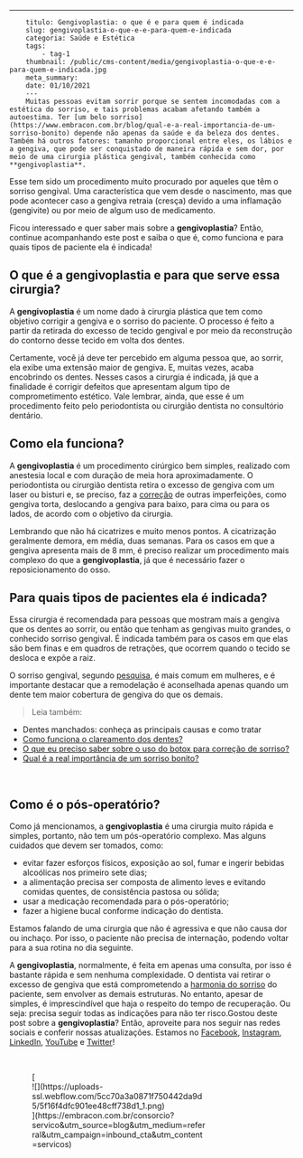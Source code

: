 ---
        titulo: Gengivoplastia: o que é e para quem é indicada
        slug: gengivoplastia-o-que-e-e-para-quem-e-indicada
        categoria: Saúde e Estética
        tags:
            - tag-1
        thumbnail: /public/cms-content/media/gengivoplastia-o-que-e-e-para-quem-e-indicada.jpg
        meta_summary: 
        date: 01/10/2021
        ---
        Muitas pessoas evitam sorrir porque se sentem incomodadas com a estética do sorriso, e tais problemas acabam afetando também a autoestima. Ter [um belo sorriso](https://www.embracon.com.br/blog/qual-e-a-real-importancia-de-um-sorriso-bonito) depende não apenas da saúde e da beleza dos dentes. Também há outros fatores: tamanho proporcional entre eles, os lábios e a gengiva, que pode ser conquistado de maneira rápida e sem dor, por meio de uma cirurgia plástica gengival, também conhecida como **gengivoplastia**.

Esse tem sido um procedimento muito procurado por aqueles que têm o sorriso gengival. Uma característica que vem desde o nascimento, mas que pode acontecer caso a gengiva retraia (cresça) devido a uma inflamação (gengivite) ou por meio de algum uso de medicamento.

Ficou interessado e quer saber mais sobre a **gengivoplastia**? Então, continue acompanhando este post e saiba o que é, como funciona e para quais tipos de paciente ela é indicada!

O que é a gengivoplastia e para que serve essa cirurgia?
--------------------------------------------------------

A **gengivoplastia** é um nome dado à cirurgia plástica que tem como objetivo corrigir a gengiva e o sorriso do paciente. O processo é feito a partir da retirada do excesso de tecido gengival e por meio da reconstrução do contorno desse tecido em volta dos dentes.

Certamente, você já deve ter percebido em alguma pessoa que, ao sorrir, ela exibe uma extensão maior de gengiva. E, muitas vezes, acaba encobrindo os dentes. Nesses casos a cirurgia é indicada, já que a finalidade é corrigir defeitos que apresentam algum tipo de comprometimento estético. Vale lembrar, ainda, que esse é um procedimento feito pelo periodontista ou cirurgião dentista no consultório dentário.

Como ela funciona?
------------------

A **gengivoplastia** é um procedimento cirúrgico bem simples, realizado com anestesia local e com duração de meia hora aproximadamente. O periodontista ou cirurgião dentista retira o excesso de gengiva com um laser ou bisturi e, se preciso, faz a [correção](https://www.embracon.com.br/blog/o-que-eu-preciso-saber-sobre-o-uso-do-botox-para-correcao-de-sorriso) de outras imperfeições, como gengiva torta, deslocando a gengiva para baixo, para cima ou para os lados, de acordo com o objetivo da cirurgia.

Lembrando que não há cicatrizes e muito menos pontos. A cicatrização geralmente demora, em média, duas semanas. Para os casos em que a gengiva apresenta mais de 8 mm, é preciso realizar um procedimento mais complexo do que a **gengivoplastia**, já que é necessário fazer o reposicionamento do osso.

Para quais tipos de pacientes ela é indicada?
---------------------------------------------

Essa cirurgia é recomendada para pessoas que mostram mais a gengiva que os dentes ao sorrir, ou então que tenham as gengivas muito grandes, o conhecido sorriso gengival. É indicada também para os casos em que elas são bem finas e em quadros de retrações, que ocorrem quando o tecido se desloca e expõe a raiz.

O sorriso gengival, segundo [pesquisa](http://www.sorrisologia.com.br/noticia/sorriso-gengival-e-mais-comum-em-mulheres-especialista-no-assunto-indica-os-melhores-tratamentos_a2293/1), é mais comum em mulheres, e é importante destacar que a remodelação é aconselhada apenas quando um dente tem maior cobertura de gengiva do que os demais.

> Leia também:

- <a target="_blank">Dentes manchados: conheça as principais causas e como tratar</a>
- [Como funciona o clareamento dos dentes?](https://www.embracon.com.br/blog/como-funciona-o-clareamento-dos-dentes)
- [O que eu preciso saber sobre o uso do botox para correção de sorriso?](https://www.embracon.com.br/blog/o-que-eu-preciso-saber-sobre-o-uso-do-botox-para-correcao-de-sorriso)
- [Qual é a real importância de um sorriso bonito?](https://www.embracon.com.br/blog/qual-e-a-real-importancia-de-um-sorriso-bonito)

‍

Como é o pós-operatório?
------------------------

Como já mencionamos, a **gengivoplastia** é uma cirurgia muito rápida e simples, portanto, não tem um pós-operatório complexo. Mas alguns cuidados que devem ser tomados, como:

- evitar fazer esforços físicos, exposição ao sol, fumar e ingerir bebidas alcoólicas nos primeiro sete dias;
- a alimentação precisa ser composta de alimento leves e evitando comidas quentes, de consistência pastosa ou sólida;
- usar a medicação recomendada para o pós-operatório;
- fazer a higiene bucal conforme indicação do dentista.

Estamos falando de uma cirurgia que não é agressiva e que não causa dor ou inchaço. Por isso, o paciente não precisa de internação, podendo voltar para a sua rotina no dia seguinte.

A **gengivoplastia**, normalmente, é feita em apenas uma consulta, por isso é bastante rápida e sem nenhuma complexidade. O dentista vai retirar o excesso de gengiva que está comprometendo a [harmonia do sorriso](https://www.embracon.com.br/blog/qual-e-a-real-importancia-de-um-sorriso-bonito) do paciente, sem envolver as demais estruturas. No entanto, apesar de simples, é imprescindível que haja o respeito do tempo de recuperação. Ou seja: precisa seguir todas as indicações para não ter risco.Gostou deste post sobre a **gengivoplastia**? Então, aproveite para nos seguir nas redes sociais e conferir nossas atualizações. Estamos no [Facebook](https://www.facebook.com/embracon/), [Instagram](https://www.instagram.com/embraconoficial/), [LinkedIn](https://www.linkedin.com/company/1018875/), [YouTube](https://www.youtube.com/channel/UCL-Y0mv9zc73Iek48NLUBzQ) e [Twitter](https://twitter.com/embracon)!

‍

<figure class="w-richtext-figure-type-image w-richtext-align-center" style="max-width:310px">[<div>![](https://uploads-ssl.webflow.com/5cc70a3a0871f750442da9d5/5f16f4dfc901ee48cff738d1_1.png)</div>](https://embracon.com.br/consorcio?servico&utm_source=blog&utm_medium=referral&utm_campaign=inbound_cta&utm_content=servicos)</figure>
        